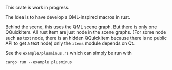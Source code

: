 This crate is work in progress.

The Idea is to have develop a QML-inspired macros in rust.

Behind the scene, this uses the QML scene graph. But there is
only one QQuickItem. All rust Item are just node in the scene
graphs.
(For some node such as text node, there is an hidden QQuickItem
because there is no public API to get a text node)
only the `items` module depends on Qt.

See the `example/plusminus.rs` which can simply be run with

```
cargo run --example plusminus
```



